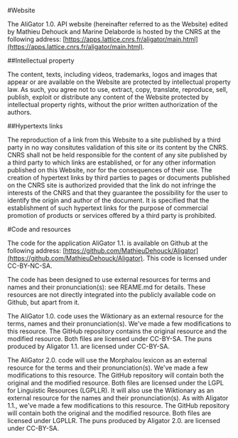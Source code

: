 #Website

The AliGator 1.0. API website (hereinafter referred to as the Website) edited by Mathieu Dehouck and Marine Delaborde is hosted by the CNRS at the following address: [https://apps.lattice.cnrs.fr/aligator/main.html](https://apps.lattice.cnrs.fr/aligator/main.html).

##Intellectual property

The content, texts, including videos, trademarks, logos and images that appear or are available on the Website are protected by intellectual property law. As such, you agree not to use, extract, copy, translate, reproduce, sell, publish, exploit or distribute any content of the Website protected by intellectual property rights, without the prior written authorization of the authors. 

 ##Hypertexts links
 
The reproduction of a link from this Website to a site published by a third party in no way consitutes validation of this site or its content by the CNRS. CNRS shall not be held responsible for the content of any site published by a third party to which links are established, or for any other information published on this Website, nor for the consequences of their use. The creation of hypertext links by third parties to pages or documents published on the CNRS site is authorized provided that the link do not infringe the interests of the CNRS and that they guarantee the possibility for the user to identify the origin and author of the document. It is specified that the establishment of such hypertext links for the purpose of commercial promotion of products or services offered by a third party is prohibited. 


#Code and resources

The code for the application AliGator 1.1. is available on Github at the following address: [https://github.com/MathieuDehouck/Aligator](https://github.com/MathieuDehouck/Aligator). This code is licensed under CC-BY-NC-SA. 

The code has been designed to use external resources for terms and names and their pronunciation(s): see REAME.md for details. These resources are not directly integrated into the publicly available code on Github, but apart from it. 

The AliGator 1.0. code uses the Wiktionary as an external resource for the terms, names and their pronunciation(s). We've made a few modifications to this resource. The GitHub repository contains the original resource and the modified resource. Both files are licensed under CC-BY-SA. The puns produced by Aligator 1.1. are licensed under CC-BY-SA. 

The AliGator 2.0. code will use the Morphalou lexicon as an external resource for the terms and their pronunciation(s). We've made a few modifications to this resource. The GitHub repository will contain both the original and the modified resource. Both files are licensed under the LGPL for Linguistic Resources (LGPLLR). It will also use the Wiktionary as an external resource for the names and their pronunciation(s). As with Aligator 1.1., we've made a few modifications to this resource. The GitHub repository will contain both the original and the modified resource. Both files are licensed under LGPLLR. The puns produced by Aligator 2.0. are licensed under CC-BY-SA.
